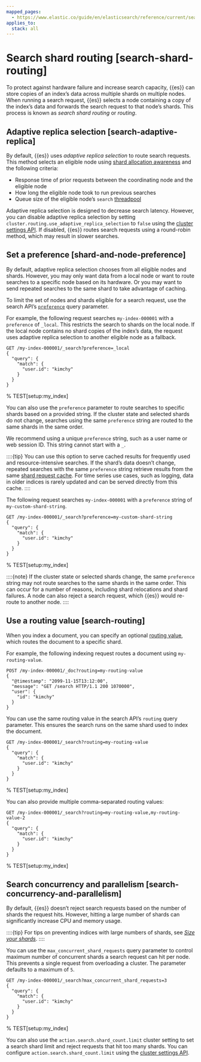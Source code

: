 ```yaml
---
mapped_pages:
  - https://www.elastic.co/guide/en/elasticsearch/reference/current/search-shard-routing.html
applies_to:
  stack: all
---
```


# Search shard routing [search-shard-routing]

To protect against hardware failure and increase search capacity, {{es}} can store copies of an index’s data across multiple shards on multiple nodes. When running a search request, {{es}} selects a node containing a copy of the index’s data and forwards the search request to that node’s shards. This process is known as *search shard routing* or *routing*.


## Adaptive replica selection [search-adaptive-replica]

By default, {{es}} uses *adaptive replica selection* to route search requests. This method selects an eligible node using [shard allocation awareness](docs-content://deploy-manage/distributed-architecture/shard-allocation-relocation-recovery/shard-allocation-awareness.md) and the following criteria:

* Response time of prior requests between the coordinating node and the eligible node
* How long the eligible node took to run previous searches
* Queue size of the eligible node’s `search` [threadpool](/reference/elasticsearch/configuration-reference/thread-pool-settings.md)

Adaptive replica selection is designed to decrease search latency. However, you can disable adaptive replica selection by setting `cluster.routing.use_adaptive_replica_selection` to `false` using the [cluster settings API](https://www.elastic.co/docs/api/doc/elasticsearch/operation/operation-cluster-put-settings). If disabled, {{es}} routes search requests using a round-robin method, which may result in slower searches.


## Set a preference [shard-and-node-preference]

By default, adaptive replica selection chooses from all eligible nodes and shards. However, you may only want data from a local node or want to route searches to a specific node based on its hardware. Or you may want to send repeated searches to the same shard to take advantage of caching.

To limit the set of nodes and shards eligible for a search request, use the search API’s [`preference`](https://www.elastic.co/docs/api/doc/elasticsearch/operation/operation-search) query parameter.

For example, the following request searches `my-index-000001` with a `preference` of `_local`. This restricts the search to shards on the local node. If the local node contains no shard copies of the index’s data, the request uses adaptive replica selection to another eligible node as a fallback.

```console
GET /my-index-000001/_search?preference=_local
{
  "query": {
    "match": {
      "user.id": "kimchy"
    }
  }
}
```
% TEST[setup:my_index]

You can also use the `preference` parameter to route searches to specific shards based on a provided string. If the cluster state and selected shards do not change, searches using the same `preference` string are routed to the same shards in the same order.

We recommend using a unique `preference` string, such as a user name or web session ID. This string cannot start with a `_`.

::::{tip}
You can use this option to serve cached results for frequently used and resource-intensive searches. If the shard’s data doesn’t change, repeated searches with the same `preference` string retrieve results from the same [shard request cache](/reference/elasticsearch/configuration-reference/shard-request-cache-settings.md). For time series use cases, such as logging, data in older indices is rarely updated and can be served directly from this cache.
::::


The following request searches `my-index-000001` with a `preference` string of `my-custom-shard-string`.

```console
GET /my-index-000001/_search?preference=my-custom-shard-string
{
  "query": {
    "match": {
      "user.id": "kimchy"
    }
  }
}
```
% TEST[setup:my_index]

::::{note}
If the cluster state or selected shards change, the same `preference` string may not route searches to the same shards in the same order. This can occur for a number of reasons, including shard relocations and shard failures. A node can also reject a search request, which {{es}} would re-route to another node.
::::



## Use a routing value [search-routing]

When you index a document, you can specify an optional [routing value](/reference/elasticsearch/mapping-reference/mapping-routing-field.md), which routes the document to a specific shard.

For example, the following indexing request routes a document using `my-routing-value`.

```console
POST /my-index-000001/_doc?routing=my-routing-value
{
  "@timestamp": "2099-11-15T13:12:00",
  "message": "GET /search HTTP/1.1 200 1070000",
  "user": {
    "id": "kimchy"
  }
}
```

You can use the same routing value in the search API’s `routing` query parameter. This ensures the search runs on the same shard used to index the document.

```console
GET /my-index-000001/_search?routing=my-routing-value
{
  "query": {
    "match": {
      "user.id": "kimchy"
    }
  }
}
```
% TEST[setup:my_index]

You can also provide multiple comma-separated routing values:

```console
GET /my-index-000001/_search?routing=my-routing-value,my-routing-value-2
{
  "query": {
    "match": {
      "user.id": "kimchy"
    }
  }
}
```
% TEST[setup:my_index]


## Search concurrency and parallelism [search-concurrency-and-parallelism]

By default, {{es}} doesn’t reject search requests based on the number of shards the request hits. However, hitting a large number of shards can significantly increase CPU and memory usage.

::::{tip}
For tips on preventing indices with large numbers of shards, see [*Size your shards*](docs-content://deploy-manage/production-guidance/optimize-performance/size-shards.md).
::::


You can use the `max_concurrent_shard_requests` query parameter to control maximum number of concurrent shards a search request can hit per node. This prevents a single request from overloading a cluster. The parameter defaults to a maximum of `5`.

```console
GET /my-index-000001/_search?max_concurrent_shard_requests=3
{
  "query": {
    "match": {
      "user.id": "kimchy"
    }
  }
}
```
% TEST[setup:my_index]

You can also use the `action.search.shard_count.limit` cluster setting to set a search shard limit and reject requests that hit too many shards. You can configure `action.search.shard_count.limit` using the [cluster settings API](https://www.elastic.co/docs/api/doc/elasticsearch/operation/operation-cluster-put-settings).

